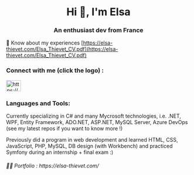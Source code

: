 <h1 align="center">Hi 👋, I'm Elsa</h1>
<h3 align="center">An enthusiast dev from France</h3>


📄 Know about my experiences [https://elsa-thievet.com/Elsa_Thievet_CV.pdf](https://elsa-thievet.com/Elsa_Thievet_CV.pdf)

<h3 align="left">Connect with me (click the logo) :</h3>
<p align="left">
<a href="https://www.linkedin.com/in/elsa-thievet-dev-montpellier/" target="blank"><img align="center" src="https://raw.githubusercontent.com/rahuldkjain/github-profile-readme-generator/master/src/images/icons/Social/linked-in-alt.svg" alt="https://www.linkedin.com/in/elsa-thi%c3%a9vet123/" height="30" width="40" /></a>
</p>

<h3 align="left">Languages and Tools:</h3>
<p>Currently specializing in  C# and many Mycrosoft technologies, i.e. .NET, WPF, Entity Framework, ADO.NET, ASP.NET, MySQL Server, Azure DevOps (see my latest repos if you want to know more !)</p>
<p>Previously did a program in web development and learned HTML, CSS, JavaScript, PHP, MySQL, DB design (with Workbench) and practiced Symfony during an internship + final exam :)</p>

<h6>👨‍💻 Portfolio : https://elsa-thievet.com/</h6>
